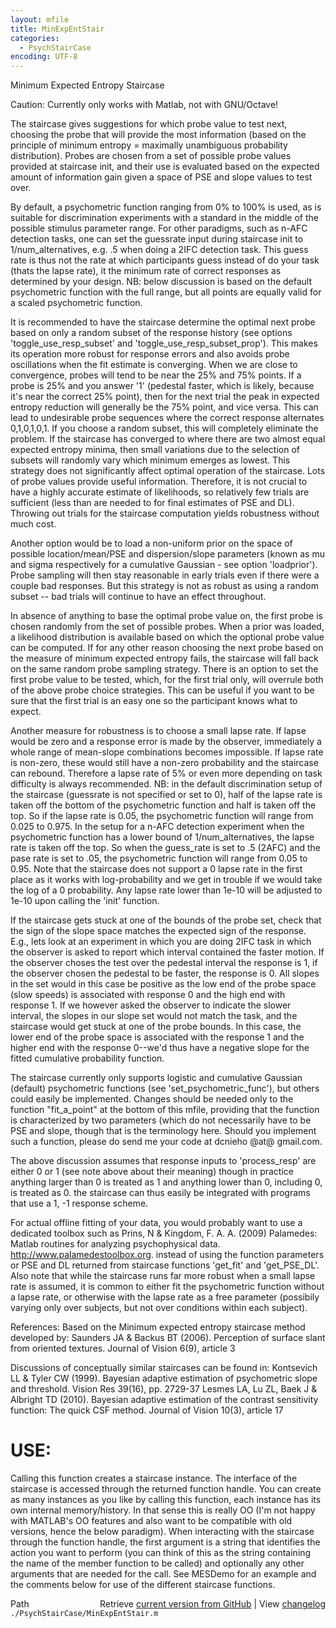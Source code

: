 ```yaml
---
layout: mfile
title: MinExpEntStair
categories:
  - PsychStairCase
encoding: UTF-8
---
```


Minimum Expected Entropy Staircase

Caution: Currently only works with Matlab, not with GNU/Octave\!

The staircase gives suggestions for which probe value to test next,
choosing the probe that will provide the most information \(based on the
principle of minimum entropy = maximally unambiguous probability
distribution\). Probes are chosen from a set of possible probe values
provided at staircase init, and their use is evaluated based on the
expected amount of information gain given a space of PSE and slope values
to test over.

By default, a psychometric function ranging from 0% to 100% is used, as
is suitable for discrimination experiments with a standard in the middle
of the possible stimulus parameter range. For other paradigms, such as
n-AFC detection tasks, one can set the guessrate input during staircase
init to 1/num\_alternatives, e.g. .5 when doing a 2IFC detection task.
This guess rate is thus not the rate at which participants guess instead
of do your task \(thats the lapse rate\), it the minimum rate of correct
responses as determined by your design. NB: below discussion is based on
the default psychometric function with the full range, but all points are
equally valid for a scaled psychometric function.

It is recommended to have the staircase determine the optimal next probe
based on only a random subset of the response history \(see options
'toggle\_use\_resp\_subset' and 'toggle\_use\_resp\_subset\_prop'\). This makes
its operation more robust for response errors and also avoids probe
oscillations when the fit estimate is converging.
When we are close to convergence, probes will tend to be near the 25% and
75% points. If a probe is 25% and you answer '1' \(pedestal faster, which
is likely, because it's near the correct 25% point\), then for the next
trial the peak in expected entropy reduction will generally be the 75%
point, and vice versa. This can lead to undesirable probe sequences where
the correct response alternates 0,1,0,1,0,1. If you choose a random
subset, this will completely eliminate the problem. If the staircase has
converged to where there are two almost equal expected entropy minima,
then small variations due to the selection of subsets will randomly vary
which minimum emerges as lowest.
This strategy does not significantly affect optimal operation of the
staircase. Lots of probe values provide useful information. Therefore, it
is not crucial to have a highly accurate estimate of likelihoods, so
relatively few trials are sufficient \(less than are needed to for final
estimates of PSE and DL\). Throwing out trials for the staircase
computation yields robustness without much cost.

Another option would be to load a non-uniform prior on the space of
possible location/mean/PSE and dispersion/slope parameters \(known as mu
and sigma respectively for a cumulative Gaussian - see option
'loadprior'\). Probe sampling will then stay reasonable in early trials
even if there were a couple bad responses. But this strategy is not as
robust as using a random subset -- bad trials will continue to have an
effect throughout.

In absence of anything to base the optimal probe value on, the first
probe is chosen randomly from the set of possible probes. When a prior
was loaded, a likelihood distribution is available based on which the
optional probe value can be computed. If for any other reason choosing
the next probe based on the measure of minimum expected entropy fails,
the staircase will fall back on the same random probe sampling strategy.
There is an option to set the first probe value to be tested, which, for
the first trial only, will overrule both of the above probe choice
strategies. This can be useful if you want to be sure that the first
trial is an easy one so the participant knows what to expect.

Another measure for robustness is to choose a small lapse rate. If lapse
would be zero and a response error is made by the observer, immediately a
whole range of mean-slope combinations becomes impossible. If lapse rate
is non-zero, these would still have a non-zero probability and the
staircase can rebound. Therefore a lapse rate of 5% or even more
depending on task difficulty is always recommended. NB: in the default
discrimination setup of the staircase \(guessrate is not specified or set
to 0\), half of the lapse rate is taken off the bottom of the psychometric
function and half is taken off the top. So if the lapse rate is 0.05, the
psychometric function will range from 0.025 to 0.975. In the setup for a
n-AFC detection experiment when the psychometric function has a lower
bound of 1/num\_alternatives, the lapse rate is taken off the top. So when
the guess\_rate is set to .5 \(2AFC\) and the pase rate is set to .05, the
psychometric function will range from 0.05 to 0.95.
Note that the staircase does not support a 0 lapse rate in the first
place as it works with log-probability and we get in trouble if we would
take the log of a 0 probability. Any lapse rate lower than 1e-10 will be
adjusted to 1e-10 upon calling the 'init' function.

If the staircase gets stuck at one of the bounds of the probe set, check
that the sign of the slope space matches the expected sign of the
response. E.g., lets look at an experiment in which you are doing 2IFC
task in which the observer is asked to report which interval contained
the faster motion. If the observer choses the test over the pedestal
interval the response is 1, if the observer chosen the pedestal to be
faster, the response is 0. All slopes in the set would in this case be
positive as the low end of the probe space \(slow speeds\) is associated
with response 0 and the high end with response 1. If we however asked the
observer to indicate the slower interval, the slopes in our slope set
would not match the task, and the staircase would get stuck at one of the
probe bounds. In this case, the lower end of the probe space is
associated with the response 1 and the higher end with the response
0--we'd thus have a negative slope for the fitted cumulative probability
function.

The staircase currently only supports logistic and cumulative Gaussian
\(default\) psychometric functions \(see 'set\_psychometric\_func'\), but
others could easily be implemented. Changes should be needed only to the
function "fit\_a\_point" at the bottom of this mfile, providing that the
function is characterized by two parameters \(which do not necessarily
have to be PSE and slope, though that is the terminology here.
Should you implement such a function, please do send me your code at
dcnieho @at@ gmail.com.

The above discussion assumes that response inputs to 'process\_resp' are
either 0 or 1 \(see note above about their meaning\) though in practice
anything larger than 0 is treated as 1 and anything lower than 0,
including 0, is treated as 0. the staircase can thus easily be integrated
with programs that use a 1, -1 response scheme.

For actual offline fitting of your data, you would probably want to use a
dedicated toolbox such as Prins, N & Kingdom, F. A. A. \(2009\) Palamedes:
Matlab routines for analyzing psychophysical data.
http://www.palamedestoolbox.org. instead of using the function parameters
or PSE and DL returned from staircase functions 'get\_fit' and
'get\_PSE\_DL'.
Also note that while the staircase runs far more robust when a small
lapse rate is assumed, it is common to either fit the psychometric
function without a lapse rate, or otherwise with the lapse rate as a free
parameter \(possibily varying only over subjects, but not over conditions
within each subject\).


References:
 Based on the Minimum expected entropy staircase method developed by:
 Saunders JA & Backus BT \(2006\). Perception of surface slant from
   oriented textures. Journal of Vision 6\(9\), article 3

 Discussions of conceptually similar staircases can be found in:
 Kontsevich LL & Tyler CW \(1999\). Bayesian adaptive estimation of
   psychometric slope and threshold. Vision Res 39\(16\), pp. 2729-37
 Lesmes LA, Lu ZL, Baek J & Albright TD \(2010\). Bayesian adaptive
   estimation of the contrast sensitivity function: The quick CSF method.
   Journal of Vision 10\(3\), article 17


# USE:
Calling this function creates a staircase instance. The interface of the
staircase is accessed through the returned function handle. You can
create as many instances as you like by calling this function, each
instance has its own internal memory/history. In that sense this is
really OO \(I'm not happy with MATLAB's OO features and also want to be
compatible with old versions, hence the below paradigm\).
When interacting with the staircase through the function handle, the
first argument is a string that identifies the action you want to perform
\(you can think of this as the string containing the name of the member
function to be called\) and optionally any other arguments that are needed
for the call. See MESDemo for an example and the comments below for use
of the different staircase functions.


<div class="code_header" style="text-align:right;">
  <span style="float:left;">Path&nbsp;&nbsp;</span> <span class="counter">Retrieve <a href=
  "https://raw.github.com/Psychtoolbox-3/Psychtoolbox-3/beta/./PsychStairCase/MinExpEntStair.m">current version from GitHub</a> | View <a href=
  "https://github.com/Psychtoolbox-3/Psychtoolbox-3/commits/beta/./PsychStairCase/MinExpEntStair.m">changelog</a></span>
</div>
<div class="code">
  <code>./PsychStairCase/MinExpEntStair.m</code>
</div>
